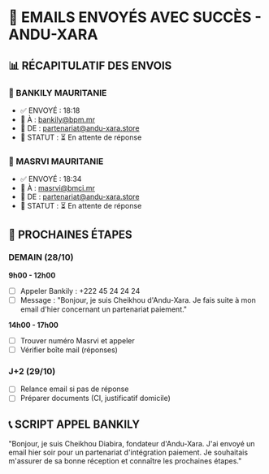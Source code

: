 # 🎉 EMAILS ENVOYÉS AVEC SUCCÈS - ANDU-XARA

## 📊 RÉCAPITULATIF DES ENVOIS

### 🏦 BANKILY MAURITANIE
- ✅ ENVOYÉ : 18:18
- 📧 À : bankily@bpm.mr
- 📧 DE : partenariat@andu-xara.store
- 🎯 STATUT : ⏳ En attente de réponse

### 💼 MASRVI MAURITANIE
- ✅ ENVOYÉ : 18:34
- 📧 À : masrvi@bmci.mr
- 📧 DE : partenariat@andu-xara.store
- 🎯 STATUT : ⏳ En attente de réponse

## 📅 PROCHAINES ÉTAPES

### DEMAIN (28/10)
**9h00 - 12h00**
- [ ] Appeler Bankily : +222 45 24 24 24
- [ ] Message : "Bonjour, je suis Cheikhou d'Andu-Xara. Je fais suite à mon email d'hier concernant un partenariat paiement."

**14h00 - 17h00**
- [ ] Trouver numéro Masrvi et appeler
- [ ] Vérifier boîte mail (réponses)

### J+2 (29/10)
- [ ] Relance email si pas de réponse
- [ ] Préparer documents (CI, justificatif domicile)

## 📞 SCRIPT APPEL BANKILY
"Bonjour, je suis Cheikhou Diabira, fondateur d'Andu-Xara. J'ai envoyé un email hier soir pour un partenariat d'intégration paiement. Je souhaitais m'assurer de sa bonne réception et connaître les prochaines étapes."
